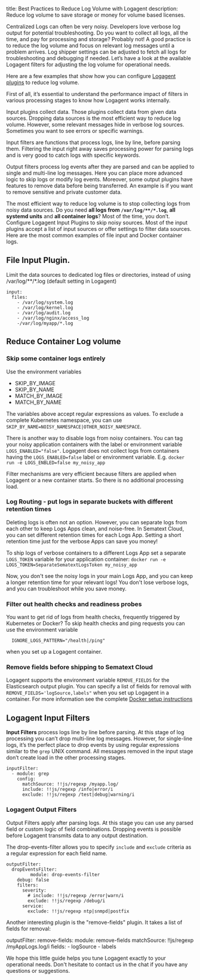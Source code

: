 title: Best Practices to Reduce Log Volume with Logagent
description: Reduce log volume to save storage or money for volume based licenses. 

Centralized Logs can often be very noisy. Developers love verbose log output for potential troubleshooting. Do you want to collect all logs, all the time, and pay for processing and storage? Probably not! A good practice is to reduce the log volume and focus on relevant log messages until a problem arrives. Log shipper settings can be adjusted to fetch all logs for troubleshooting and debugging if needed. Let’s have a look at the available Logagent filters for adjusting the log volume for operational needs. 

Here are a few examples that show how you can configure [Logagent plugins](https://sematext.com/docs/logagent/plugins/) to reduce log volume. 

First of all, it’s essential to understand the performance impact of filters in various processing stages to know how Logagent works internally. 

Input plugins collect data. Those plugins collect data from given data sources. Dropping data sources is the most efficient way to reduce log volume. However, some relevant messages hide in verbose log sources. Sometimes you want to see errors or specific warnings. 

Input filters are functions that process logs, line by line, before parsing them. Filtering the input right away saves processing power for parsing logs and is very good to catch logs with specific keywords. 

Output filters process log events after they are parsed and can be applied to single and multi-line log messages. Here you can place more advanced logic to skip logs or modify log events. Moreover, some output plugins have features to remove data before being transferred. An example is if you want to remove sensitive and private customer data. 

The most efficient way to reduce log volume is to stop collecting logs from noisy data sources. Do you need **all logs from `/var/log/**/*.log`**, **all systemd units** and **all container logs**? Most of the time, you don’t. Configure Logagent Input Plugins to skip noisy sources. Most of the input plugins accept a list of input sources or offer settings to filter data sources. Here are the most common examples of file input and Docker container logs. 

## File Input Plugin. 

Limit the data sources to dedicated log files or directories, instead of using /var/log/**/*.log (default setting in Logagent) 

```
input: 
  files: 
    - /var/log/system.log
    - /var/log/kernel.log 
    - /var/log/audit.log
    - /var/log/nginx/access_log
    -/var/log/myapp/*.log
```


## Reduce Container Log volume 

### Skip some container logs entirely

Use the environment variables 

- SKIP_BY_IMAGE
- SKIP_BY_NAME
- MATCH_BY_IMAGE
- MATCH_BY_NAME

The variables above accept regular expressions as values. To exclude a complete Kubernetes namespace, you can use `SKIP_BY_NAME=NOISY_NAMESPACE|OTHER_NOISY_NAMESPACE`. 

There is another way to disable logs from noisy containers. You can tag your noisy application containers with the label or environment variable `LOGS_ENABLED="false"`.  Logagent does not collect logs from containers having the `LOGS_ENABLED=false` label or environment variable. E.g. `docker run -e LOGS_ENBLED=false my_noisy_app`

 Filter mechanisms are very efficient because filters are applied when Logagent or a new container starts. So there is no additional processing load. 

### Log Routing - put logs in separate buckets with different retention times

Deleting logs is often not an option. However, you can separate logs from each other to keep Logs Apps clean, and noise-free. In Sematext Cloud, you can set different retention times for each Logs App. Setting a short retention time just for the verbose Apps can save you money! 

To ship logs of verbose containers to a different Logs App set a separate `LOGS_TOKEN` variable for your application container: 
`docker run -e LOGS_TOKEN=SeparateSematextLogsToken my_noisy_app`

Now, you don't see the noisy logs in your main Logs App, and you can keep a longer retention time for your relevant logs! You don't lose verbose logs, and you can troubleshoot while you save money. 

### Filter out health checks and readiness probes

You want to get rid of logs from health checks, frequently triggered by Kubernetes or Docker? To skip health checks and ping requests you can use the environment variable 
```
  IGNORE_LOGS_PATTERN="/health|/ping"
``` 
when you set up a Logagent container. 

### Remove fields before shipping to Sematext Cloud 

Logagent supports the environment variable `REMOVE_FIELDS` for the Elasticsearch output plugin. You can specify a list of fields  for removal with 
`REMOVE_FIELDS='logSource,labels"` when you set up Logagent in a container. For more information see the complete [Docker setup instructions](https://sematext.com/docs/logagent/installation-docker/)
 
## Logagent Input Filters

__Input Filters__ process logs line by line before parsing. At this stage of log processing you can’t drop multi-line log messages. However, for single-line logs, it’s the perfect place to drop events by using regular expressions similar to the `grep` UNIX command.  All messages removed in the input stage don’t create load in the other processing stages. 

```
inputFilter:
  - module: grep
    config:
      matchSource: !!js/regexp /myapp.log/
      include: !!js/regexp /info|error/i
      exclude: !!js/regexp /test|debug|warning/i
```

### Logagent Output Filters

Output Filters apply after parsing logs. At this stage you can use any parsed field or custom logic of field combinations. Dropping events is possible before Logagent transmits data to any output destination.

The drop-events-filter allows you to specify `include` and `exclude` criteria as a regular expression for each field name. 

```
outputFilter:
  dropEventsFilter:
         module: drop-events-filter
    debug: false
    filters:
      severity:
        # include: !!js/regexp /error|warn/i
        exclude: !!js/regexp /debug/i
      service:
        exclude: !!js/regexp ntp|snmpd|postfix
```

Another interesting plugin is the "remove-fields" plugin. It takes a list of fields for removal:

outputFilter:
  remove-fields:
    module: remove-fields
    matchSource: !!js/regexp /myAppLogs.log/i
    fields:
      - logSource
      - labels

 
We hope this little guide helps you tune Logagent exactly to your operational needs. Don't hesitate to contact us in the chat if you have any questions or suggestions.
